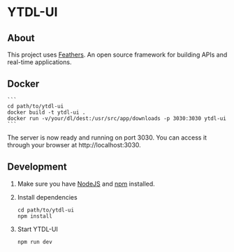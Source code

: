 # YTDL-UI

> 

## About

This project uses [Feathers](http://feathersjs.com). An open source framework for building APIs and real-time applications.

## Docker

    ```
    cd path/to/ytdl-ui
    docker build -t ytdl-ui .
    docker run -v/your/dl/dest:/usr/src/app/downloads -p 3030:3030 ytdl-ui
    ```

The server is now ready and running on port 3030. You can access it through your browser at http://localhost:3030.

## Development

1. Make sure you have [NodeJS](https://nodejs.org/) and [npm](https://www.npmjs.com/) installed.
2. Install dependencies

    ```
    cd path/to/ytdl-ui
    npm install
    ```

3. Start YTDL-UI

    ```
    npm run dev
    ```